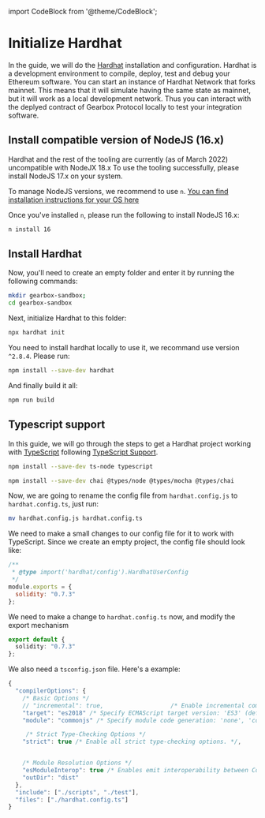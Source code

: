 import CodeBlock from '@theme/CodeBlock';

# Initialize Hardhat

In the guide, we will do the [Hardhat](https://hardhat.org/) installation and configuration. Hardhat is a development environment to compile, deploy, test and debug your Ethereum software. You can start an instance of Hardhat Network that forks mainnet. This means that it will simulate having the same state as mainnet, but it will work as a local development network. Thus you can interact with the deplyed contract of Gearbox Protocol locally to test your integration software.

## Install compatible version of NodeJS (16.x)

Hardhat and the rest of the tooling are currently (as of March 2022) uncompatible with NodeJX 18.x
To use the tooling successfully, please install NodeJS 17.x on your system.

To manage NodeJS versions, we recommend to use `n`. [You can find installation instructions for your OS here](https://www.npmjs.com/package/n#installation)

Once you've installed `n`, please run the following to install NodeJS 16.x:

```bash
n install 16
```

## Install Hardhat

Now, you'll need to create an empty folder and enter it by running the following commands:

```bash
mkdir gearbox-sandbox;
cd gearbox-sandbox
```

Next, initialize Hardhat to this folder:

```bash
npx hardhat init
```

You need to install hardhat locally to use it, we recommand use version `^2.8.4`. Please run:

```bash npm2yarn
npm install --save-dev hardhat
```

And finally build it all:

```bash npm2yarn
npm run build
```


## Typescript support

In this guide, we will go through the steps to get a Hardhat project working with [TypeScript](https://www.typescriptlang.org/) following [TypeScript Support](https://hardhat.org/guides/typescript.html).

```bash npm2yarn
npm install --save-dev ts-node typescript
```

```bash npm2yarn
npm install --save-dev chai @types/node @types/mocha @types/chai
```

Now, we are going to rename the config file from `hardhat.config.js` to `hardhat.config.ts`, just run:

```bash
mv hardhat.config.js hardhat.config.ts
```

We need to make a small changes to our config file for it to work with TypeScript. Since we create an empty project, the config file should look like:

```js
/**
 * @type import('hardhat/config').HardhatUserConfig
 */
module.exports = {
  solidity: "0.7.3"
};
```

We need to make a change to `hardhat.config.ts` now, and modify the export mechanism

```ts
export default {
  solidity: "0.7.3"
};
```

We also need a `tsconfig.json` file. Here's a example:

```ts
{
  "compilerOptions": {
    /* Basic Options */
    // "incremental": true,                   /* Enable incremental compilation */
    "target": "es2018" /* Specify ECMAScript target version: 'ES3' (default), 'ES5', 'ES2015', 'ES2016', 'ES2017', 'ES2018', 'ES2019', 'ES2020', or 'ESNEXT'. */,
    "module": "commonjs" /* Specify module code generation: 'none', 'commonjs', 'amd', 'system', 'umd', 'es2015', 'es2020', or 'ESNext'. */,

     /* Strict Type-Checking Options */
    "strict": true /* Enable all strict type-checking options. */,


    /* Module Resolution Options */
    "esModuleInterop": true /* Enables emit interoperability between CommonJS and ES Modules via creation of namespace objects for all imports. Implies 'allowSyntheticDefaultImports'. */,
    "outDir": "dist"
  },
  "include": ["./scripts", "./test"],
  "files": ["./hardhat.config.ts"]
}
```
